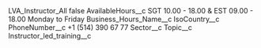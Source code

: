 <?xml version="1.0" encoding="UTF-8"?>
<CustomMetadata xmlns="http://soap.sforce.com/2006/04/metadata" xmlns:xsi="http://www.w3.org/2001/XMLSchema-instance" xmlns:xsd="http://www.w3.org/2001/XMLSchema">
    <label>LVA_Instructor_All</label>
    <protected>false</protected>
    <values>
        <field>AvailableHours__c</field>
        <value xsi:type="xsd:string">SGT 10.00 - 18.00 &amp; EST 09.00 - 18.00 Monday to Friday</value>
    </values>
    <values>
        <field>Business_Hours_Name__c</field>
        <value xsi:nil="true"/>
    </values>
    <values>
        <field>IsoCountry__c</field>
        <value xsi:nil="true"/>
    </values>
    <values>
        <field>PhoneNumber__c</field>
        <value xsi:type="xsd:string">+1 (514) 390 67 77</value>
    </values>
    <values>
        <field>Sector__c</field>
        <value xsi:nil="true"/>
    </values>
    <values>
        <field>Topic__c</field>
        <value xsi:type="xsd:string">Instructor_led_training__c</value>
    </values>
</CustomMetadata>
